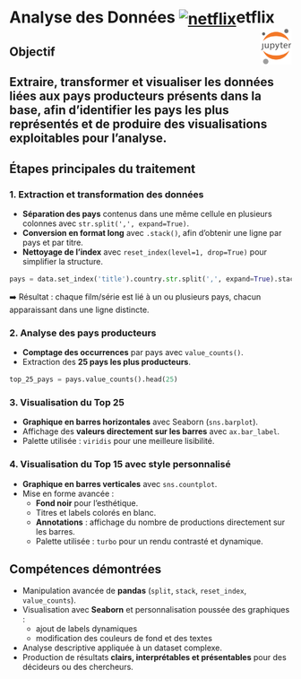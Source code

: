 <h1><b>Analyse des Données <a href="#"><img align="center" src="https://upload.wikimedia.org/wikipedia/commons/0/0c/Netflix_2015_N_logo.svg?uselang=fr" alt="netflix" height="36px"></a>etflix</b><a href="../"><img align="right" src="https://github.com/MiKL5/Python/raw/master/assets/logo/Jupyter.svg" alt="Jupyter" height="64px"></a></h1>
<!-- 
## Sommaire
- [Objectif](#objectif)
- [Étapes principales du traitement](#étapes-principales-du-traitement)  
  - [1. Extraction et transformation des données](#1-extraction-et-transformation-des-données)  
  - [2. Analyse des pays producteurs](#2-analyse-des-pays-producteurs)  
  - [3. Visualisation du Top 25](#3-visualisation-du-top-25)  
  - [4. Visualisation du Top 15 avec style personnalisé](#4-visualisation-du-top-15-avec-style-personnalisé)  
- [Compétences démontrées](#compétences-démontrées)   -->
<!-- - [Perspectives d’amélioration](#perspectives-damélioration)
--- -->

## Objectif
Extraire, transformer et visualiser les données liées aux pays producteurs présents dans la base, afin d’identifier les pays les plus représentés et de produire des visualisations exploitables pour l’analyse.
---
## Étapes principales du traitement
### 1. Extraction et transformation des données
- **Séparation des pays** contenus dans une même cellule en plusieurs colonnes avec `str.split(',', expand=True)`.  
- **Conversion en format long** avec `.stack()`, afin d’obtenir une ligne par pays et par titre.  
- **Nettoyage de l’index** avec `reset_index(level=1, drop=True)` pour simplifier la structure.  
```python
pays = data.set_index('title').country.str.split(',', expand=True).stack().reset_index(level=1, drop=True)
```
➡️ Résultat : chaque film/série est lié à un ou plusieurs pays, chacun apparaissant dans une ligne distincte.
### 2. Analyse des pays producteurs
- **Comptage des occurrences** par pays avec `value_counts()`.  
- Extraction des **25 pays les plus producteurs**.  
```python
top_25_pays = pays.value_counts().head(25)
```
### 3. Visualisation du Top 25
- **Graphique en barres horizontales** avec Seaborn (`sns.barplot`).  
- Affichage des **valeurs directement sur les barres** avec `ax.bar_label`.  
- Palette utilisée : `viridis` pour une meilleure lisibilité.  
### 4. Visualisation du Top 15 avec style personnalisé
- **Graphique en barres verticales** avec `sns.countplot`.  
- Mise en forme avancée :  
  - **Fond noir** pour l’esthétique.  
  - Titres et labels colorés en blanc.  
  - **Annotations** : affichage du nombre de productions directement sur les barres.  
  - Palette utilisée : `turbo` pour un rendu contrasté et dynamique.  
## Compétences démontrées
- Manipulation avancée de **pandas** (`split`, `stack`, `reset_index`, `value_counts`).  
- Visualisation avec **Seaborn** et personnalisation poussée des graphiques :  
  - ajout de labels dynamiques  
  - modification des couleurs de fond et des textes  
- Analyse descriptive appliquée à un dataset complexe.  
- Production de résultats **clairs, interprétables et présentables** pour des décideurs ou des chercheurs.  
<!-- ## Perspectives d’amélioration 🚀
- Normalisation des noms de pays (ex. : gérer les doublons comme "USA" vs "United States").  
- Analyse temporelle des productions par pays.  
- Visualisation interactive (ex. : `plotly`, `dash`, `streamlit`).  
- Comparaison des tendances pays par genres ou catégories.   -->
<!-- ---
👉 Ce travail illustre la capacité à **transformer des données brutes en insights visuels exploitables**, compétence clé pour un **Data Scientist / Data Analyst**.   -->